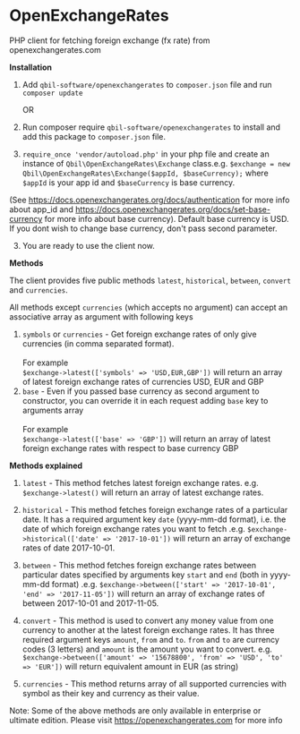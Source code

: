 # OpenExchangeRates
PHP client for fetching foreign exchange (fx rate) from openexchangerates.com

**Installation**
1) Add `qbil-software/openexchangerates` to `composer.json` file and run `composer update` 

    OR
    
    
1) Run composer require `qbil-software/openexchangerates` to install and add this package to `composer.json` file.       
        
2) `require_once 'vendor/autoload.php'` in your php file and create an instance of `Qbil\OpenExchangeRates\Exchange` class.e.g. `$exchange = new Qbil\OpenExchangeRates\Exchange($appId, $baseCurrency);` where `$appId` is your app id and `$baseCurrency` is base currency.

(See https://docs.openexchangerates.org/docs/authentication for more info about app_id and https://docs.openexchangerates.org/docs/set-base-currency for more info about base currency). Default base currency is USD. If you dont wish to change base currency, don't pass second parameter.
    
3) You are ready to use the client now.



**Methods**

The client provides five public methods `latest`, `historical`, `between`, `convert` and `currencies`.

All methods except `currencies` (which accepts no argument) can accept an associative array as argument with following keys

1) `symbols` or `currencies` -  Get foreign exchange rates of only give currencies (in comma separated format). 
<br /> <br /> For example <br /> `$exchange->latest(['symbols' => 'USD,EUR,GBP'])` will return an array of latest foreign exchange rates of currencies USD, EUR and GBP
2) `base` - Even if you passed base currency as second argument to constructor, you can override it in each request adding `base` key to arguments array
<br /> <br /> For example <br /> `$exchange->latest(['base' => 'GBP'])`  will return an array of latest foreign exchange rates with respect to base currency GBP

**Methods explained** 
1) `latest` - This method fetches latest foreign exchange rates. e.g. `$exchange->latest()` will return an array of latest exchange rates.

2) `historical` - This method fetches foreign exchange rates of a particular date. It has a required argument key `date` (yyyy-mm-dd format), i.e. the date of which foreign exchange rates you want to fetch .e.g. `$exchange->historical(['date' => '2017-10-01'])` will return an array of exchange rates of date 2017-10-01.

3) `between` - This method fetches foreign exchange rates between particular dates specified by arguments key `start` and `end` (both in yyyy-mm-dd format) .e.g. `$exchange->between(['start' => '2017-10-01', 'end' => '2017-11-05'])` will return an array of exchange rates of between 2017-10-01 and 2017-11-05.

4) `convert` - This method is used to convert any money value from one currency to another at the latest foreign exchange rates. It has three required argument keys `amount`, `from` and `to`. `from` and `to` are currency codes (3 letters) and `amount` is the amount you want to convert. e.g. `$exchange->between(['amount' => '15678800', 'from' => 'USD', 'to' => 'EUR'])` will return equivalent amount in EUR (as string)

5) `currencies` - This method returns array of all supported currencies with symbol as their key and currency as their value.

Note: Some of the above methods are only available in enterprise or ultimate edition. Please visit https://openexchangerates.com for more info

